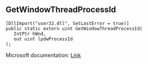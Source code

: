 ## GetWindowThreadProcessId

```
[DllImport("user32.dll", SetLastError = true)]
public static extern uint GetWindowThreadProcessId(
   IntPtr hWnd,
   out uint lpdwProcessId
);
```

Microsoft documentation: [Link](https://docs.microsoft.com/en-us/windows/win32/api/winuser/nf-winuser-getwindowthreadprocessid)

